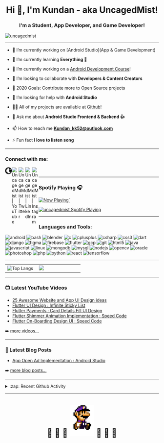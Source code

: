 <h1 align="center">Hi 👋, I'm Kundan - aka UncagedMist!</h1>
<h3 align="center">I'm a Student, App Developer, and Game Developer!</h3>


<p align="left"> <img src="https://komarev.com/ghpvc/?username=uncagedmist" alt="uncagedmist" /> </p>

---
- 🔭 I’m currently working on [Android Studio](App & Game Development)

- 🌱 I’m currently learning **Everything 🤣**

- 🔭 I’m currently working on a [Android Development Course][website]!

- 👯 I’m looking to collaborate with **Developers & Content Creators**

- 🥅 2020 Goals: Contribute more to Open Source projects

- 🤝 I’m looking for help with **Android Studio**

- 👨‍💻 All of my projects are available at [Github][website]!

- 💬 Ask me about **Android Studio Frontend & Backend 👍**

- 📫 How to reach me **Kundan_kk52@outlook.com**

- ⚡ Fun fact **I love to listen song**

---

### Connect with me:

[<img align="left" alt="UncagedMist" width="22px" src="https://raw.githubusercontent.com/iconic/open-iconic/master/svg/globe.svg" />][website]
[<img align="left" alt="UncagedMist | YouTube" width="22px" src="https://cdn.jsdelivr.net/npm/simple-icons@v3/icons/youtube.svg" />][youtube]
[<img align="left" alt="UncagedMist | Twitter" width="22px" src="https://cdn.jsdelivr.net/npm/simple-icons@v3/icons/twitter.svg" />][twitter]
[<img align="left" alt="UncagedMist | LinkedIn" width="22px" src="https://cdn.jsdelivr.net/npm/simple-icons@v3/icons/linkedin.svg" />][linkedin]
[<img align="left" alt="UncagedMist | Instagram" width="22px" src="https://cdn.jsdelivr.net/npm/simple-icons@v3/icons/instagram.svg" />][instagram]
  <br />

---

### Spotify Playing 🎧

<a href="https:/now-playing-profile-git-master.uncagedmist.vercel.app/now-playing?open">
    <img src="https://now-playing-profile-git-master.uncagedmist.vercel.app/now-playing" width="256" height="64" alt="Now Playing">`
</a>

[<img src="https://now-playing-profile.uncagedmist.vercel.app/api/spotify-playing" alt="uncagedmist Spotify Playing" width="350" />](https://open.spotify.com/user/66rgmhrmpj58wj66r26b30u3c)

---

### Languages and Tools:

<p align="left">
  <img src="https://devicons.github.io/devicon/devicon.git/icons/android/android-original-wordmark.svg" alt="android" width="40" height="40"/>
  <img src="https://www.vectorlogo.zone/logos/gnu_bash/gnu_bash-icon.svg" alt="bash" width="40" height="40"/> 
  <img src="https://download.blender.org/branding/community/blender_community_badge_white.svg" alt="blender" width="40" height="40"/> 
  <img src="https://devicons.github.io/devicon/devicon.git/icons/c/c-original.svg" alt="c" width="40" height="40"/> 
  <img src="https://devicons.github.io/devicon/devicon.git/icons/cplusplus/cplusplus-original.svg" alt="cplusplus" width="40" height="40"/> 
  <img src="https://devicons.github.io/devicon/devicon.git/icons/csharp/csharp-original.svg" alt="csharp" width="40" height="40"/> 
  <img src="https://devicons.github.io/devicon/devicon.git/icons/css3/css3-original-wordmark.svg" alt="css3" width="40" height="40"/> 
  <img src="https://www.vectorlogo.zone/logos/dartlang/dartlang-icon.svg" alt="dart" width="40" height="40"/> 
  <img src="https://devicons.github.io/devicon/devicon.git/icons/django/django-original.svg" alt="django" width="40" height="40"/> 
  <img src="https://www.vectorlogo.zone/logos/figma/figma-icon.svg" alt="figma" width="40" height="40"/> 
  <img src="https://www.vectorlogo.zone/logos/firebase/firebase-icon.svg" alt="firebase" width="40" height="40"/>
  <img src="https://www.vectorlogo.zone/logos/flutterio/flutterio-icon.svg" alt="flutter" width="40" height="40"/> 
  <img src="https://www.vectorlogo.zone/logos/google_cloud/google_cloud-icon.svg" alt="gcp" width="40" height="40"/> 
  <img src="https://www.vectorlogo.zone/logos/git-scm/git-scm-icon.svg" alt="git" width="40" height="40"/> 
  <img src="https://devicons.github.io/devicon/devicon.git/icons/html5/html5-original-wordmark.svg" alt="html5" width="40" height="40"/> 
  <img src="https://devicons.github.io/devicon/devicon.git/icons/java/java-original-wordmark.svg" alt="java" width="40" height="40"/>
  <img src="https://devicons.github.io/devicon/devicon.git/icons/javascript/javascript-original.svg" alt="javascript" width="40" height="40"/>
  <img src="https://devicons.github.io/devicon/devicon.git/icons/linux/linux-original.svg" alt="linux" width="40" height="40"/>
  <img src="https://devicons.github.io/devicon/devicon.git/icons/mongodb/mongodb-original-wordmark.svg" alt="mongodb" width="40" height="40"/>
  <img src="https://devicons.github.io/devicon/devicon.git/icons/mysql/mysql-original-wordmark.svg" alt="mysql" width="40" height="40"/> 
  <img src="https://devicons.github.io/devicon/devicon.git/icons/nodejs/nodejs-original-wordmark.svg" alt="nodejs" width="40" height="40"/> 
  <img src="https://www.vectorlogo.zone/logos/opencv/opencv-icon.svg" alt="opencv" width="40" height="40"/> 
  <img src="https://devicons.github.io/devicon/devicon.git/icons/oracle/oracle-original.svg" alt="oracle" width="40" height="40"/> 
  <img src="https://devicons.github.io/devicon/devicon.git/icons/photoshop/photoshop-plain.svg" alt="photoshop" width="40" height="40"/>
  <img src="https://devicons.github.io/devicon/devicon.git/icons/php/php-original.svg" alt="php" width="40" height="40"/> 
  <img src="https://devicons.github.io/devicon/devicon.git/icons/python/python-original.svg" alt="python" width="40" height="40"/> 
  <img src="https://devicons.github.io/devicon/devicon.git/icons/react/react-original-wordmark.svg" alt="react" width="40" height="40"/> 
  <img src="https://www.vectorlogo.zone/logos/tensorflow/tensorflow-icon.svg" alt="tensorflow" width="40" height="40"/>
  
  <br />

---

<table><tr>
<td width="40%">
<img alt="Top Langs" src="https://github-readme-stats.vercel.app/api/top-langs/?username=uncagedmist&langs_count=8&theme=dark&cache_seconds=43200&layout=compact&hide=jupyter notebook">
</td>
<td width="55%">
<img src="https://github-readme-stats.vercel.app/api?username=uncagedmist&theme=dark&show_icons=true&cache_seconds=43200"/>
</td>
</tr></table>

---

### 📺 Latest YouTube Videos
<!-- YOUTUBE:START -->
- [25 Awesome Website and App UI Design ideas](https://www.youtube.com/watch?v=VUSMcUnQOkA)
- [Flutter UI Design : Infinite Sticky List](https://www.youtube.com/watch?v=RigmyeBfGGg)
- [Flutter Payments  : Card Details Fill UI Design](https://www.youtube.com/watch?v=-Go0Pgv1c-Q)
- [Flutter Shimmer Animation Implementation : Speed Code](https://www.youtube.com/watch?v=mYIkMkSeAsk)
- [Flutter On-Boarding Design UI : Speed Code](https://www.youtube.com/watch?v=RDsDsGBP7t4)
<!-- YOUTUBE:END -->
➡️ [more videos...](https://youtube.com/c/TeChByTeCaReByKK)

---

### 📕 Latest Blog Posts
<!-- BLOG-POST-LIST:START -->
- [App Open Ad Implementation : Android Studio](https://medium.com/@UncagedMist/app-open-ad-implementation-android-studio-f4432d1179a8?source=rss-a0b029408371------2)
<!-- BLOG-POST-LIST:END -->
➡️ [more blog posts...](https://medium.com/@uncagedmist)

---

<details>
  <summary>:zap: Recent Github Activity</summary>
<!--START_SECTION:activity-->
<!--END_SECTION:activity-->
</details>

---

<h1 align="center">
👾 👾 👾 <img alt="OmegaSpartanSP" src="https://github.com/UncagedMist/UncagedMist/blob/master/img/hop.gif" height="100px"> 👾 👾 👾
</h1>

[website]: https://github.com/UncagedMist
[twitter]: https://twitter.com/UncagedMist
[youtube]: https://www.youtube.com/c/TeChByTeCaReByKK
[instagram]: https://instagram.com/uncagedmist
[medium]: https://medium.com/@uncagedmist
[linkedin]: https://linkedin.com/in/uncagedmist
[FlutterPlaylist]: https://www.youtube.com/playlist?list=PLBYLctkttE9mOgSEVVjIU0Np3UfcJmGRt
[ChatBotPlaylist]: https://www.youtube.com/playlist?list=PLBYLctkttE9krFN1BZOvwHQrnSAs1qc7g
[NotificationPlaylist]: https://www.youtube.com/playlist?list=PLBYLctkttE9ntjX6Nuoc3TrYrsdUGi-iw
[SQL-Playlist]: https://www.youtube.com/playlist?list=PLBYLctkttE9mnbX-ZsCPZJRXiPh4NYCSV
